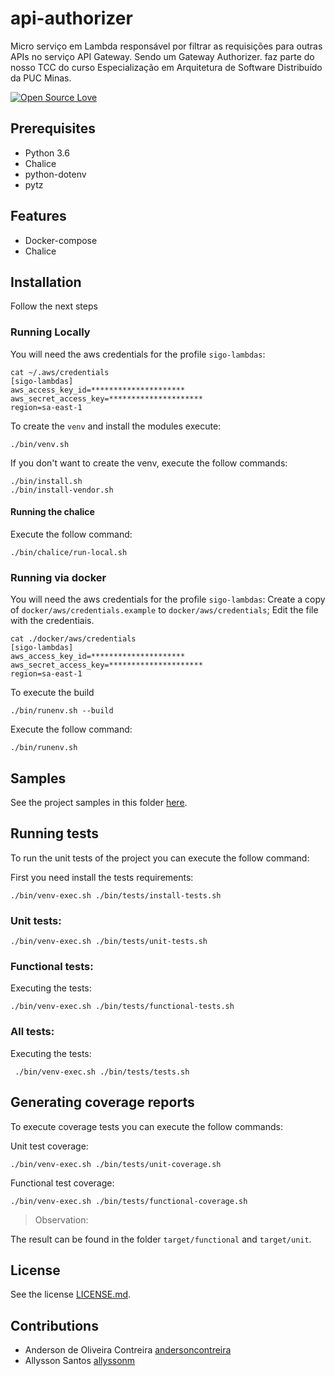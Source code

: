 # api-authorizer
Micro serviço em Lambda responsável por filtrar as requisições para outras APIs no serviço API Gateway.
Sendo um Gateway Authorizer.
faz parte do nosso TCC do curso Especialização em Arquitetura de Software Distribuído da PUC Minas.


<!-- badges -->
[![Open Source Love](https://badges.frapsoft.com/os/mit/mit.svg?v=102)]()

## Prerequisites
- Python 3.6
- Chalice
- python-dotenv
- pytz

## Features
- Docker-compose 
- Chalice  

## Installation
Follow the next steps

### Running Locally
You will need the aws credentials for the profile `sigo-lambdas`:
```
cat ~/.aws/credentials
[sigo-lambdas]
aws_access_key_id=*********************
aws_secret_access_key=*********************
region=sa-east-1
```


To create the `venv` and install the modules execute:
```
./bin/venv.sh
```
If you don't want to create the venv, execute the follow commands:
```
./bin/install.sh
./bin/install-vendor.sh
```
#### Running the chalice
Execute the follow command:
```
./bin/chalice/run-local.sh
```
### Running via docker
You will need the aws credentials for the profile `sigo-lambdas`:
Create a copy of `docker/aws/credentials.example` to `docker/aws/credentials`;
Edit the file with the credentiais.
```
cat ./docker/aws/credentials
[sigo-lambdas]
aws_access_key_id=*********************
aws_secret_access_key=*********************
region=sa-east-1
```

To execute the build
```
./bin/runenv.sh --build
```

Execute the follow command:
```
./bin/runenv.sh
```

## Samples
See the project samples in this folder [here](samples).

## Running tests
To run the unit tests of the project you can execute the follow command:

First you need install the tests requirements:
 ```
 ./bin/venv-exec.sh ./bin/tests/install-tests.sh 
 ```

 
### Unit tests:
 ```
./bin/venv-exec.sh ./bin/tests/unit-tests.sh
 ``` 
### Functional tests:
Executing the tests:
 ```
./bin/venv-exec.sh ./bin/tests/functional-tests.sh
```

### All tests: 
Executing the tests:
```
 ./bin/venv-exec.sh ./bin/tests/tests.sh 
 ```

## Generating coverage reports
To execute coverage tests you can execute the follow commands:

Unit test coverage:
``` 
./bin/venv-exec.sh ./bin/tests/unit-coverage.sh
``` 
Functional test coverage:

``` 
./bin/venv-exec.sh ./bin/tests/functional-coverage.sh
``` 
> Observation:

The result can be found in the folder `target/functional` and `target/unit`.


## License
See the license [LICENSE.md](LICENSE.md).

## Contributions
* Anderson de Oliveira Contreira [andersoncontreira](https://github.com/andersoncontreira)
* Allysson Santos [allyssonm](https://github.com/allyssonm)
